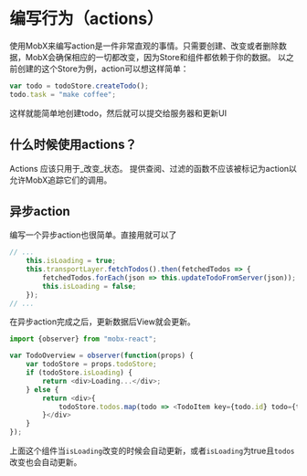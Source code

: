 # 编写行为（actions）

使用MobX来编写action是一件非常直观的事情。只需要创建、改变或者删除数据，MobX会确保相应的一切都改变，因为Store和组件都依赖于你的数据。
以之前创建的这个Store为例，action可以想这样简单：

```javascript
var todo = todoStore.createTodo();
todo.task = "make coffee";
```
这样就能简单地创建todo，然后就可以提交给服务器和更新UI


## 什么时候使用actions？
Actions 应该只用于_改变_状态。
提供查阅、过滤的函数不应该被标记为action以允许MobX追踪它们的调用。


## 异步action
编写一个异步action也很简单。直接用就可以了

```javascript
// ...
	this.isLoading = true;
	this.transportLayer.fetchTodos().then(fetchedTodos => {
		fetchedTodos.forEach(json => this.updateTodoFromServer(json));
		this.isLoading = false;
	});
// ...
```
在异步action完成之后，更新数据后View就会更新。

```javascript
import {observer} from "mobx-react";

var TodoOverview = observer(function(props) {
	var todoStore = props.todoStore;
	if (todoStore.isLoading) {
		return <div>Loading...</div>;
	} else {
		return <div>{
			todoStore.todos.map(todo => <TodoItem key={todo.id} todo={todo} />)
		}</div>
	}
});
```

上面这个组件当`isLoading`改变的时候会自动更新，或者`isLoading`为true且`todos`改变也会自动更新。

